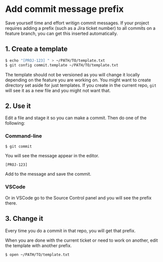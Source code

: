 # Add commit message prefix

Save yourself time and effort writign commit messages. If your project requires adding a prefix (such as a Jira ticket number) to all commits on a feature branch, you can get this inserted automatically.


## 1. Create a template

```bash
$ echo "[PROJ-123] " > ~/PATH/TO/template.txt
$ git config commit.template ~/PATH/TO/template.txt
```

The template should not be versioned as you will change it locally depending on the feature you are working on. You might want to create directory set aside for just templates. If you create in the current repo, `git` will see it as a new file and you might not want that.


## 2. Use it

Edit a file and stage it so you can make a commit. Then do one of the following: 


### Command-line

```bash
$ git commit
```

You will see the message appear in the editor.

```
[PROJ-123]
```

Add to the message and save the commit.


### VSCode

Or in VSCode go to the Source Control panel and you will see the prefix there.


## 3. Change it

Every time you do a commit in that repo, you will get that prefix.

When you are done with the current ticket or need to work on another, edit the template with another prefix.

```bash
$ open ~/PATH/TO/template.txt
```
